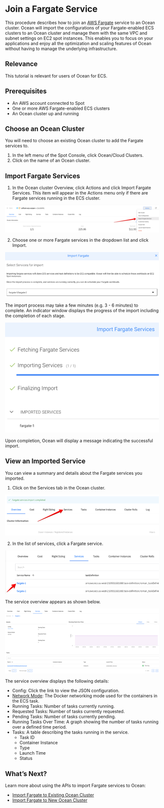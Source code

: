 # Join a Fargate Service

This procedure describes how to join an [AWS Fargate](https://aws.amazon.com/fargate/?whats-new-cards.sort-by=item.additionalFields.postDateTime&whats-new-cards.sort-order=desc&fargate-blogs.sort-by=item.additionalFields.createdDate&fargate-blogs.sort-order=desc) service to an Ocean cluster. Ocean will import the configurations of your Fargate-enabled ECS clusters to an Ocean cluster and manage them with the same VPC and subnet settings on EC2 spot instances. This enables you to focus on your applications and enjoy all the optimization and scaling features of Ocean without having to manage the underlying infrastructure.

## Relevance

This tutorial is relevant for users of Ocean for ECS.

## Prerequisites
* An AWS account connected to Spot
* One or more AWS Fargate-enabled ECS clusters
* An Ocean cluster up and running

## Choose an Ocean Cluster

You will need to choose an existing Ocean cluster to add the Fargate services to.
1. In the left menu of the Spot Console, click Ocean/Cloud Clusters.
2. Click on the name of an Ocean cluster.

## Import Fargate Services
1. In the Ocean cluster Overview, click Actions and click Import Fargate Services. This item will appear in the Actions menu only if there are Fargate services running in the ECS cluster.

<img src="/ocean/_media/tutorials-fargate-01.png" />

2. Choose one or more Fargate services in the dropdown list and click Import.

<img src="/ocean/_media/tutorials-fargate-02.png" />

The import process may take a few minutes (e.g. 3 - 6 minutes) to complete. An indicator window displays the progress of the import including the completion of each stage.

<img src="/ocean/_media/tutorials-fargate-03.png" />

Upon completion, Ocean will display a message indicating the successful import.

## View an Imported Service

You can view a summary and details about the Fargate services you imported.
1. Click on the Services tab in the Ocean cluster.

<img src="/ocean/_media/tutorials-fargate-04.png" />

2. In the list of services, click a Fargate service.

<img src="/ocean/_media/tutorials-fargate-05.png" />

The service overview appears as shown below.

<img src="/ocean/_media/tutorials-fargate-06.png" />

The service overview displays the following details:
* Config: Click the link to view the JSON configuration.
* [Network Mode](https://docs.aws.amazon.com/AmazonECS/latest/developerguide/task_definition_parameters.html): The Docker networking mode used for the containers in the ECS task.
* Running Tasks: Number of tasks currently running.
* Requested Tasks: Number of tasks currently requested.
* Pending Tasks: Number of tasks currently pending.
* Running Tasks Over Time: A graph showing the number of tasks running over a defined time period.
* Tasks: A table describing the tasks running in the service.
  * Task ID
  * Container Instance
  * Type
  * Launch Time
  * Status

## What’s Next?

Learn more about using the APIs to import Fargate services to Ocean:
* [Import Fargate to Existing Ocean Cluster](https://docs.spot.io/api/#operation/oceanEcsFargateImportToExist)
* [Import Fargate to New Ocean Cluster](https://docs.spot.io/api/#operation/oceanEcsFargateImportToNew)
